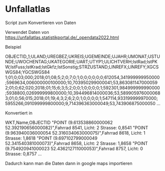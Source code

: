 # Unfallatlas
Script zum Konvertieren von Daten

Verwendet Daten von 
https://unfallatlas.statistikportal.de/_opendata2022.html

Beispiel

OBJECTID_1;ULAND;UREGBEZ;UKREIS;UGEMEINDE;UJAHR;UMONAT;USTUNDE;UWOCHENTAG;UKATEGORIE;UART;UTYP1;ULICHTVERH;IstRad;IstPKW;IstFuss;IstKrad;IstGkfz;IstSonstig;STRZUSTAND;LINREFX;LINREFY;XGCSWGS84;YGCSWGS84
1;01;0;03;000;2018;01;08;5;2;0;7;0;1;0;0;0;0;0;0;612054,341999999950000;5969634,006000000100000;10,703950299000041;53,863081147000059
2;01;0;62;020;2018;01;15;6;3;5;2;0;0;1;0;0;0;0;1;592301,984999999990000;5938800,026999999800000;10,394496814000036;53,589905976000068
3;01;0;56;015;2018;01;19;4;3;2;6;2;0;1;0;0;0;0;1;547114,933199999970000;5955266,091099999800000;9,714396363000049;53,743906875000050
...

Konvertiert in 

WKT,Name,OBJECTID
"POINT (9.613538860000062 52.392190656000082)",Fahrrad 8541, Licht: 2 Strasse: 0,8541
"POINT (9.963940036000054 52.316034063000075)",Fahrrad 8618, Licht: 1 Strasse: 1,8618
"POINT (9.697102799000049 52.341540381000073)",Fahrrad 8658, Licht: 2 Strasse: 1,8658
"POINT (9.754920941000023 52.436212711000053)",Fahrrad 8757, Licht: 0 Strasse: 0,8757
...

Dadurch kann man die Daten dann in google maps importieren


